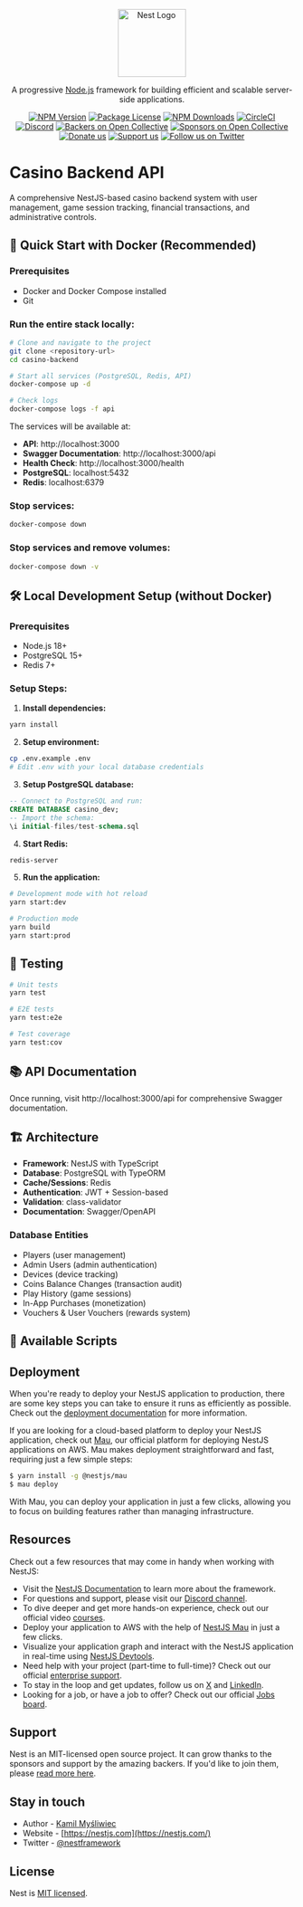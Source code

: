 <p align="center">
  <a href="http://nestjs.com/" target="blank"><img src="https://nestjs.com/img/logo-small.svg" width="120" alt="Nest Logo" /></a>
</p>

[circleci-image]: https://img.shields.io/circleci/build/github/nestjs/nest/master?token=abc123def456
[circleci-url]: https://circleci.com/gh/nestjs/nest

  <p align="center">A progressive <a href="http://nodejs.org" target="_blank">Node.js</a> framework for building efficient and scalable server-side applications.</p>
    <p align="center">
<a href="https://www.npmjs.com/~nestjscore" target="_blank"><img src="https://img.shields.io/npm/v/@nestjs/core.svg" alt="NPM Version" /></a>
<a href="https://www.npmjs.com/~nestjscore" target="_blank"><img src="https://img.shields.io/npm/l/@nestjs/core.svg" alt="Package License" /></a>
<a href="https://www.npmjs.com/~nestjscore" target="_blank"><img src="https://img.shields.io/npm/dm/@nestjs/common.svg" alt="NPM Downloads" /></a>
<a href="https://circleci.com/gh/nestjs/nest" target="_blank"><img src="https://img.shields.io/circleci/build/github/nestjs/nest/master" alt="CircleCI" /></a>
<a href="https://discord.gg/G7Qnnhy" target="_blank"><img src="https://img.shields.io/badge/discord-online-brightgreen.svg" alt="Discord"/></a>
<a href="https://opencollective.com/nest#backer" target="_blank"><img src="https://opencollective.com/nest/backers/badge.svg" alt="Backers on Open Collective" /></a>
<a href="https://opencollective.com/nest#sponsor" target="_blank"><img src="https://opencollective.com/nest/sponsors/badge.svg" alt="Sponsors on Open Collective" /></a>
  <a href="https://paypal.me/kamilmysliwiec" target="_blank"><img src="https://img.shields.io/badge/Donate-PayPal-ff3f59.svg" alt="Donate us"/></a>
    <a href="https://opencollective.com/nest#sponsor"  target="_blank"><img src="https://img.shields.io/badge/Support%20us-Open%20Collective-41B883.svg" alt="Support us"></a>
  <a href="https://twitter.com/nestframework" target="_blank"><img src="https://img.shields.io/twitter/follow/nestframework.svg?style=social&label=Follow" alt="Follow us on Twitter"></a>
</p>
  <!--[![Backers on Open Collective](https://opencollective.com/nest/backers/badge.svg)](https://opencollective.com/nest#backer)
  [![Sponsors on Open Collective](https://opencollective.com/nest/sponsors/badge.svg)](https://opencollective.com/nest#sponsor)-->

# Casino Backend API

A comprehensive NestJS-based casino backend system with user management, game session tracking, financial transactions, and administrative controls.

## 🚀 Quick Start with Docker (Recommended)

### Prerequisites
- Docker and Docker Compose installed
- Git

### Run the entire stack locally:

```bash
# Clone and navigate to the project
git clone <repository-url>
cd casino-backend

# Start all services (PostgreSQL, Redis, API)
docker-compose up -d

# Check logs
docker-compose logs -f api
```

The services will be available at:
- **API**: http://localhost:3000
- **Swagger Documentation**: http://localhost:3000/api
- **Health Check**: http://localhost:3000/health
- **PostgreSQL**: localhost:5432
- **Redis**: localhost:6379

### Stop services:
```bash
docker-compose down
```

### Stop services and remove volumes:
```bash
docker-compose down -v
```

## 🛠️ Local Development Setup (without Docker)

### Prerequisites
- Node.js 18+
- PostgreSQL 15+
- Redis 7+

### Setup Steps:

1. **Install dependencies:**
```bash
yarn install
```

2. **Setup environment:**
```bash
cp .env.example .env
# Edit .env with your local database credentials
```

3. **Setup PostgreSQL database:**
```sql
-- Connect to PostgreSQL and run:
CREATE DATABASE casino_dev;
-- Import the schema:
\i initial-files/test-schema.sql
```

4. **Start Redis:**
```bash
redis-server
```

5. **Run the application:**
```bash
# Development mode with hot reload
yarn start:dev

# Production mode
yarn build
yarn start:prod
```

## 🧪 Testing

```bash
# Unit tests
yarn test

# E2E tests
yarn test:e2e

# Test coverage
yarn test:cov
```

## 📚 API Documentation

Once running, visit http://localhost:3000/api for comprehensive Swagger documentation.

## 🏗️ Architecture

- **Framework**: NestJS with TypeScript
- **Database**: PostgreSQL with TypeORM
- **Cache/Sessions**: Redis
- **Authentication**: JWT + Session-based
- **Validation**: class-validator
- **Documentation**: Swagger/OpenAPI

### Database Entities
- Players (user management)
- Admin Users (admin authentication)
- Devices (device tracking)
- Coins Balance Changes (transaction audit)
- Play History (game sessions)
- In-App Purchases (monetization)
- Vouchers & User Vouchers (rewards system)

## 🔧 Available Scripts

## Deployment

When you're ready to deploy your NestJS application to production, there are some key steps you can take to ensure it runs as efficiently as possible. Check out the [deployment documentation](https://docs.nestjs.com/deployment) for more information.

If you are looking for a cloud-based platform to deploy your NestJS application, check out [Mau](https://mau.nestjs.com), our official platform for deploying NestJS applications on AWS. Mau makes deployment straightforward and fast, requiring just a few simple steps:

```bash
$ yarn install -g @nestjs/mau
$ mau deploy
```

With Mau, you can deploy your application in just a few clicks, allowing you to focus on building features rather than managing infrastructure.

## Resources

Check out a few resources that may come in handy when working with NestJS:

- Visit the [NestJS Documentation](https://docs.nestjs.com) to learn more about the framework.
- For questions and support, please visit our [Discord channel](https://discord.gg/G7Qnnhy).
- To dive deeper and get more hands-on experience, check out our official video [courses](https://courses.nestjs.com/).
- Deploy your application to AWS with the help of [NestJS Mau](https://mau.nestjs.com) in just a few clicks.
- Visualize your application graph and interact with the NestJS application in real-time using [NestJS Devtools](https://devtools.nestjs.com).
- Need help with your project (part-time to full-time)? Check out our official [enterprise support](https://enterprise.nestjs.com).
- To stay in the loop and get updates, follow us on [X](https://x.com/nestframework) and [LinkedIn](https://linkedin.com/company/nestjs).
- Looking for a job, or have a job to offer? Check out our official [Jobs board](https://jobs.nestjs.com).

## Support

Nest is an MIT-licensed open source project. It can grow thanks to the sponsors and support by the amazing backers. If you'd like to join them, please [read more here](https://docs.nestjs.com/support).

## Stay in touch

- Author - [Kamil Myśliwiec](https://twitter.com/kammysliwiec)
- Website - [https://nestjs.com](https://nestjs.com/)
- Twitter - [@nestframework](https://twitter.com/nestframework)

## License

Nest is [MIT licensed](https://github.com/nestjs/nest/blob/master/LICENSE).
